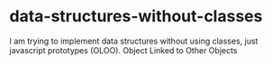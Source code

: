 # data-structures-without-classes
I am trying to implement data structures without using classes, just javascript prototypes (OLOO). Object Linked to Other Objects
